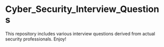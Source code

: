# Cyber_Security_Interview_Questions
This repository includes various interview questions derived from actual security professionals. Enjoy!

